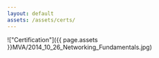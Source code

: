```yaml
---
layout: default
assets: /assets/certs/
---
```

!["Certification"]({{ page.assets }}MVA/2014_10_26_Networking_Fundamentals.jpg)
